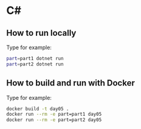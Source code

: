 # C#

## How to run locally
Type for example:
```bash
part=part1 dotnet run
part=part2 dotnet run
```

## How to build and run with Docker
Type for example:
```bash
docker build -t day05 .
docker run --rm -e part=part1 day05
docker run --rm -e part=part2 day05
```